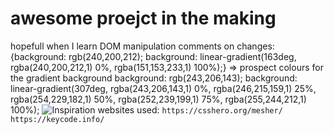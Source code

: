 # awesome proejct in the making

hopefull when I learn DOM manipulation
comments on changes:
{background: rgb(240,200,212);
background: linear-gradient(163deg, rgba(240,200,212,1) 0%, rgba(151,153,233,1) 100%);} => prospect colours for the gradient background
    background: rgb(243,206,143);
    background: linear-gradient(307deg, rgba(243,206,143,1) 0%, rgba(246,215,159,1) 25%, rgba(254,229,182,1) 50%, rgba(252,239,199,1) 75%, rgba(255,244,212,1) 100%);
![Inspiration](/assets/Inspiration.jpg "Inspiration")
websites used:
`https://csshero.org/mesher/`
`https://keycode.info/`